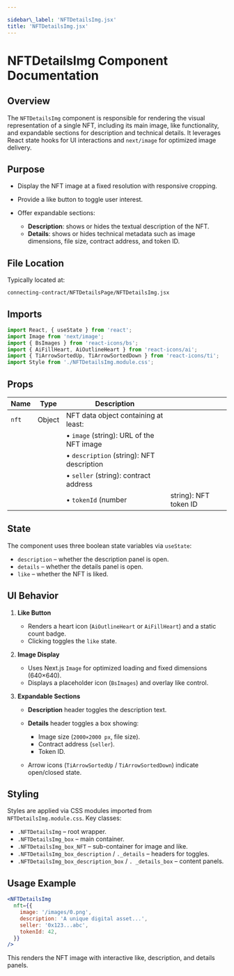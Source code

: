 ```yaml
---

sidebar\_label: 'NFTDetailsImg.jsx'
title: 'NFTDetailsImg.jsx'
---
```


# NFTDetailsImg Component Documentation

## Overview

The `NFTDetailsImg` component is responsible for rendering the visual representation of a single NFT, including its main image, like functionality, and expandable sections for description and technical details. It leverages React state hooks for UI interactions and `next/image` for optimized image delivery.

## Purpose

* Display the NFT image at a fixed resolution with responsive cropping.
* Provide a like button to toggle user interest.
* Offer expandable sections:

  * **Description**: shows or hides the textual description of the NFT.
  * **Details**: shows or hides technical metadata such as image dimensions, file size, contract address, and token ID.

## File Location

Typically located at:

```
connecting-contract/NFTDetailsPage/NFTDetailsImg.jsx
```

## Imports

```javascript
import React, { useState } from 'react';
import Image from 'next/image';
import { BsImages } from 'react-icons/bs';
import { AiFillHeart, AiOutlineHeart } from 'react-icons/ai';
import { TiArrowSortedUp, TiArrowSortedDown } from 'react-icons/ti';
import Style from './NFTDetailsImg.module.css';
```

## Props

| Name  | Type   | Description                               |                       |
| ----- | ------ | ----------------------------------------- | --------------------- |
| `nft` | Object | NFT data object containing at least:      |                       |
|       |        | • `image` (string): URL of the NFT image  |                       |
|       |        | • `description` (string): NFT description |                       |
|       |        | • `seller` (string): contract address     |                       |
|       |        | • `tokenId` (number                       | string): NFT token ID |

## State

The component uses three boolean state variables via `useState`:

* `description` – whether the description panel is open.
* `details` – whether the details panel is open.
* `like` – whether the NFT is liked.

## UI Behavior

1. **Like Button**

   * Renders a heart icon (`AiOutlineHeart` or `AiFillHeart`) and a static count badge.
   * Clicking toggles the `like` state.

2. **Image Display**

   * Uses Next.js `Image` for optimized loading and fixed dimensions (640×640).
   * Displays a placeholder icon (`BsImages`) and overlay like control.

3. **Expandable Sections**

   * **Description** header toggles the description text.
   * **Details** header toggles a box showing:

     * Image size (`2000×2000 px`, file size).
     * Contract address (`seller`).
     * Token ID.
   * Arrow icons (`TiArrowSortedUp` / `TiArrowSortedDown`) indicate open/closed state.

## Styling

Styles are applied via CSS modules imported from `NFTDetailsImg.module.css`. Key classes:

* `.NFTDetailsImg` – root wrapper.
* `.NFTDetailsImg_box` – main container.
* `.NFTDetailsImg_box_NFT` – sub-container for image and like.
* `.NFTDetailsImg_box_description` / `._details` – headers for toggles.
* `.NFTDetailsImg_box_description_box` / `. _details_box` – content panels.

## Usage Example

```jsx
<NFTDetailsImg
  nft={{
    image: '/images/0.png',
    description: 'A unique digital asset...',
    seller: '0x123...abc',
    tokenId: 42,
  }}
/>
```

This renders the NFT image with interactive like, description, and details panels.
